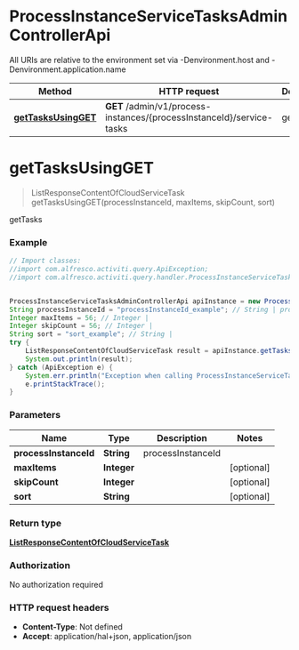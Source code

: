 # ProcessInstanceServiceTasksAdminControllerApi

All URIs are relative to the environment set via -Denvironment.host and -Denvironment.application.name

Method | HTTP request | Description
------------- | ------------- | -------------
[**getTasksUsingGET**](ProcessInstanceServiceTasksAdminControllerApi.md#getTasksUsingGET) | **GET** /admin/v1/process-instances/{processInstanceId}/service-tasks | getTasks


<a name="getTasksUsingGET"></a>
# **getTasksUsingGET**
> ListResponseContentOfCloudServiceTask getTasksUsingGET(processInstanceId, maxItems, skipCount, sort)

getTasks

### Example
```java
// Import classes:
//import com.alfresco.activiti.query.ApiException;
//import com.alfresco.activiti.query.handler.ProcessInstanceServiceTasksAdminControllerApi;


ProcessInstanceServiceTasksAdminControllerApi apiInstance = new ProcessInstanceServiceTasksAdminControllerApi();
String processInstanceId = "processInstanceId_example"; // String | processInstanceId
Integer maxItems = 56; // Integer | 
Integer skipCount = 56; // Integer | 
String sort = "sort_example"; // String | 
try {
    ListResponseContentOfCloudServiceTask result = apiInstance.getTasksUsingGET(processInstanceId, maxItems, skipCount, sort);
    System.out.println(result);
} catch (ApiException e) {
    System.err.println("Exception when calling ProcessInstanceServiceTasksAdminControllerApi#getTasksUsingGET");
    e.printStackTrace();
}
```

### Parameters

Name | Type | Description  | Notes
------------- | ------------- | ------------- | -------------
 **processInstanceId** | **String**| processInstanceId |
 **maxItems** | **Integer**|  | [optional]
 **skipCount** | **Integer**|  | [optional]
 **sort** | **String**|  | [optional]

### Return type

[**ListResponseContentOfCloudServiceTask**](ListResponseContentOfCloudServiceTask.md)

### Authorization

No authorization required

### HTTP request headers

 - **Content-Type**: Not defined
 - **Accept**: application/hal+json, application/json

